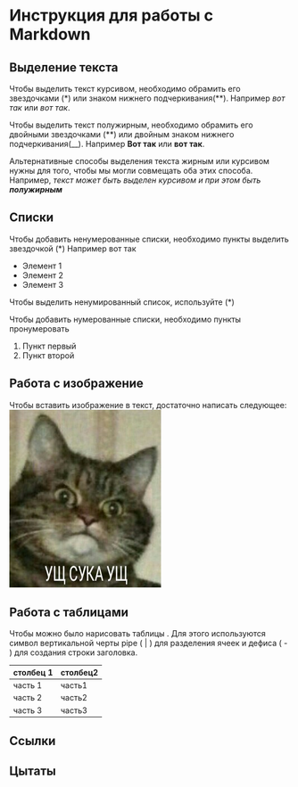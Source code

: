 # Инструкция для работы с Markdown

## Выделение текста

Чтобы выделить текст курсивом, необходимо обрамить его звездочками (*) или знаком нижнего подчеркивания(**). Например *вот так* или _вот так_.

Чтобы выделить текст полужирным, необходимо обрамить его двойными звездочками (**) или двойным знаком нижнего подчеркивания(__). Например **Вот так** или __вот так__.

Альтернативные способы выделения текста жирным или курсивом нужны для того, чтобы мы могли совмещать оба этих способа. Например, _текст может быть выделен курсивом и при этом быть **полужирным**_

## Списки

Чтобы добавить ненумерованные списки, необходимо пункты выделить звездочкой (*) Например вот так 

* Элемент 1
* Элемент 2
* Элемент 3

Чтобы выделить ненумированный список, используйте (*)

Чтобы добавить нумерованные списки, необходимо пункты пронумеровать

1. Пункт первый
2. Пункт второй


## Работа с изображение

Чтобы вставить изображение в текст, достаточно написать следующее:
![Привет! Это не довольный кот](Angry_cat.jpg)

## Работа с таблицами 

Чтобы можно было нарисовать таблицы . Для этого используются символ вертикальной черты pipe ( | ) для разделения ячеек и дефиса ( - ) для создания строки заголовка.

|столбец 1|столбец2| 
|:--------|:-------|  
|часть 1|часть1|    
|часть 2|часть2|
|часть 3|часть3|


## Cсылки

## Цытаты

